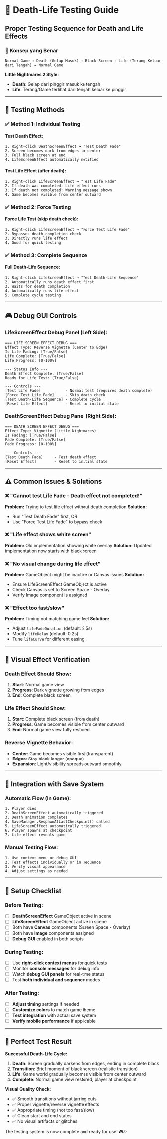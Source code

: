 # 🧪 Death-Life Testing Guide
## Proper Testing Sequence for Death and Life Effects

### 🎯 **Konsep yang Benar**

```
Normal Game → Death (Gelap Masuk) → Black Screen → Life (Terang Keluar dari Tengah) → Normal Game
```

**Little Nightmares 2 Style:**
- **Death**: Gelap dari pinggir masuk ke tengah
- **Life**: Terang/Game terlihat dari tengah keluar ke pinggir

---

## 🔧 **Testing Methods**

### **✅ Method 1: Individual Testing**

#### **Test Death Effect:**
```
1. Right-click DeathScreenEffect → "Test Death Fade"
2. Screen becomes dark from edges to center
3. Full black screen at end
4. LifeScreenEffect automatically notified
```

#### **Test Life Effect (after death):**
```
1. Right-click LifeScreenEffect → "Test Life Fade"
2. If death was completed: Life effect runs
3. If death not completed: Warning message shown
4. Game becomes visible from center outward
```

### **✅ Method 2: Force Testing**

#### **Force Life Test (skip death check):**
```
1. Right-click LifeScreenEffect → "Force Test Life Fade"
2. Bypasses death completion check
3. Directly runs life effect
4. Good for quick testing
```

### **✅ Method 3: Complete Sequence**

#### **Full Death-Life Sequence:**
```
1. Right-click LifeScreenEffect → "Test Death-Life Sequence"
2. Automatically runs death effect first
3. Waits for death completion
4. Automatically runs life effect
5. Complete cycle testing
```

---

## 🎮 **Debug GUI Controls**

### **LifeScreenEffect Debug Panel (Left Side):**
```
=== LIFE SCREEN EFFECT DEBUG ===
Effect Type: Reverse Vignette (Center to Edge)
Is Life Fading: [True/False]
Life Complete: [True/False]
Life Progress: [0-100%]

--- Status Info ---
Death Effect Complete: [True/False]
Ready for Life Test: [True/False]

--- Controls ---
[Test Life Fade]           - Normal test (requires death complete)
[Force Test Life Fade]     - Skip death check
[Test Death-Life Sequence] - Complete cycle
[Reset Life Effect]        - Reset to initial state
```

### **DeathScreenEffect Debug Panel (Right Side):**
```
=== DEATH SCREEN EFFECT DEBUG ===
Effect Type: Vignette (Little Nightmares)
Is Fading: [True/False]
Fade Complete: [True/False]
Fade Progress: [0-100%]

--- Controls ---
[Test Death Fade]     - Test death effect
[Reset Effect]        - Reset to initial state
```

---

## ⚠️ **Common Issues & Solutions**

### **❌ "Cannot test Life Fade - Death effect not completed!"**
**Problem:** Trying to test life effect without death completion
**Solution:** 
- Run "Test Death Fade" first, OR
- Use "Force Test Life Fade" to bypass check

### **❌ "Life effect shows white screen"**
**Problem:** Old implementation showing white overlay
**Solution:** Updated implementation now starts with black screen

### **❌ "No visual change during life effect"**
**Problem:** GameObject might be inactive or Canvas issues
**Solution:** 
- Ensure LifeScreenEffect GameObject is active
- Check Canvas is set to Screen Space - Overlay
- Verify Image component is assigned

### **❌ "Effect too fast/slow"**
**Problem:** Timing not matching game feel
**Solution:**
- Adjust `lifeFadeDuration` (default: 2.5s)
- Modify `lifeDelay` (default: 0.2s)
- Tune `lifeCurve` for different easing

---

## 🎨 **Visual Effect Verification**

### **Death Effect Should Show:**
1. **Start**: Normal game view
2. **Progress**: Dark vignette growing from edges
3. **End**: Complete black screen

### **Life Effect Should Show:**
1. **Start**: Complete black screen (from death)
2. **Progress**: Game becomes visible from center outward
3. **End**: Normal game view fully restored

### **Reverse Vignette Behavior:**
- **Center**: Game becomes visible first (transparent)
- **Edges**: Stay black longer (opaque)
- **Expansion**: Light/visibility spreads outward smoothly

---

## 🔄 **Integration with Save System**

### **Automatic Flow (In Game):**
```
1. Player dies
2. DeathScreenEffect automatically triggered
3. Death animation completes
4. SaveManager.RespawnAtLastCheckpoint() called
5. LifeScreenEffect automatically triggered
6. Player spawns at checkpoint
7. Life effect reveals game
```

### **Manual Testing Flow:**
```
1. Use context menu or debug GUI
2. Test effects individually or in sequence
3. Verify visual appearance
4. Adjust settings as needed
```

---

## 📝 **Setup Checklist**

### **Before Testing:**
- [ ] **DeathScreenEffect** GameObject active in scene
- [ ] **LifeScreenEffect** GameObject active in scene
- [ ] Both have **Canvas** components (Screen Space - Overlay)
- [ ] Both have **Image** components assigned
- [ ] **Debug GUI** enabled in both scripts

### **During Testing:**
- [ ] Use **right-click context menus** for quick tests
- [ ] Monitor **console messages** for debug info
- [ ] Watch **debug GUI panels** for real-time status
- [ ] Test **both individual and sequence** modes

### **After Testing:**
- [ ] **Adjust timing** settings if needed
- [ ] **Customize colors** to match game theme
- [ ] **Test integration** with actual save system
- [ ] **Verify mobile performance** if applicable

---

## 🎯 **Perfect Test Result**

**Successful Death-Life Cycle:**
1. **Death**: Screen gradually darkens from edges, ending in complete black
2. **Transition**: Brief moment of black screen (realistic transition)
3. **Life**: Game world gradually becomes visible from center outward
4. **Complete**: Normal game view restored, player at checkpoint

**Visual Quality Check:**
- ✅ Smooth transitions without jarring cuts
- ✅ Proper vignette/reverse vignette effects
- ✅ Appropriate timing (not too fast/slow)
- ✅ Clean start and end states
- ✅ No visual artifacts or glitches

The testing system is now complete and ready for use! 🎮✨
